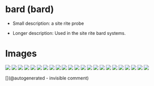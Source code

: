 # bard (bard)

* Small description: a site rite probe

* Longer description: Used in the site rite bard systems.

# Images

![](/include/bard/Bard-Site-Rite-37522-5C-45C-75MHz-Ultrasound-Transducer-Probe-68mmFL-Dymax-0470-263459340232-4.JPG)
![](/include/bard/Bard-Site-Rite-37522-5C-45C-75MHz-Ultrasound-Transducer-Probe-68mmFL-Dymax-0470-263459340232-8.JPG)
![](/include/bard/images/IMG_20180317_202029.jpg)
![](/include/bard/s-l640.jpg)
![](/include/bard/images/IMG_20180317_202341.jpg)
![](/include/bard/exp1/bard.jpg)
![](/include/bard/images/pins.jpg)
![](/include/bard/design/US4399703-7.png)
![](/include/bard/design/US4399703-1.png)
![](/include/bard/images/IMG_20180317_202243.jpg)
![](/include/bard/images/IMG_20180317_202001.jpg)
![](/include/bard/images/IMG_20180317_202409.jpg)
![](/include/bard/images/IMG_20180317_201900.jpg)
![](/include/bard/design/US4399703-9.png)
![](/include/bard/design/US4399703-4.png)
![](/include/bard/design/US4399703-5.png)
![](/include/bard/design/US4399703-6.png)
![](/include/bard/design/US4399703-3.png)
![](/include/bard/exp1/db-bard-5-0-VGA@0x22-spimode1-64msps.jpg)
![](/include/bard/design/US4399703-8.png)
![](/include/bard/design/US4399703-2.png)
![](/include/bard/Bard-Site-Rite-37522-5C-45C-75MHz-Ultrasound-Transducer-Probe-68mmFL-Dymax-0470-263459340232-7.JPG)
![](/include/bard/exp1/db-bard-5-8-cable_inversed-VGA@0x22-spimode1-64msps.jpg)


[](@autogenerated - invisible comment)